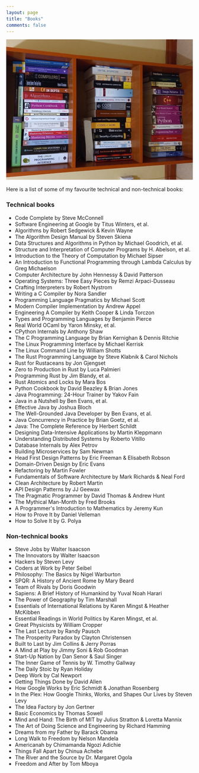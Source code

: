 ```yaml
---
layout: page
title: "Books"
comments: false
---
```


![Tech books library photo](/assets/img/books-library/books-lib.jpg "Library of technical books")

Here is a list of some of my favourite technical and non-technical books:

### Technical books

- Code Complete by Steve McConnell
- Software Engineering at Google by Titus Winters, et al.
- Algorithms by Robert Sedgewick & Kevin Wayne
- The Algorithm Design Manual by Steven Skiena
- Data Structures and Algorithms in Python by Michael Goodrich, et al.
- Structure and Interpretation of Computer Programs by H. Abelson, et al.
- Introduction to the Theory of Computation by Michael Sipser
- An Introduction to Functional Programming through Lambda Calculus by Greg Michaelson
- Computer Architecture by John Hennessy & David Patterson
- Operating Systems: Three Easy Pieces by Remzi Arpaci-Dusseau
- Crafting Interpreters by Robert Nystrom
- Writing a C Compiler by Nora Sandler
- Programming Language Pragmatics by Michael Scott
- Modern Compiler Implementation by Andrew Appel
- Engineering A Compiler by Keith Cooper & Linda Torczon
- Types and Programming Languages by Benjamin Pierce
- Real World OCaml by Yaron Minsky, et al.
- CPython Internals by Anthony Shaw
- The C Programming Language by Brian Kernighan & Dennis Ritchie
- The Linux Programming Interface by Michael Kerrisk
- The Linux Command Line by William Shotts
- The Rust Programming Language by Steve Klabnik & Carol Nichols
- Rust for Rustaceans by Jon Gjengset
- Zero to Production in Rust by Luca Palmieri
- Programming Rust by Jim Blandy, et al.
- Rust Atomics and Locks by Mara Bos
- Python Cookbook by David Beazley & Brian Jones
- Java Programming: 24-Hour Trainer by Yakov Fain
- Java in a Nutshell by Ben Evans, et al.
- Effective Java by Joshua Bloch
- The Well-Grounded Java Developer by Ben Evans, et al.
- Java Concurrency in Practice by Brian Goetz, et al.
- Java: The Complete Reference by Herbert Schildt
- Designing Data-Intensive Applications by Martin Kleppmann
- Understanding Distributed Systems by Roberto Vitillo
- Database Internals by Alex Petrov
- Building Microservices by Sam Newman
- Head First Design Patterns by Eric Freeman & Elisabeth Robson
- Domain-Driven Design by Eric Evans
- Refactoring by Martin Fowler
- Fundamentals of Software Architecture by Mark Richards & Neal Ford
- Clean Architecture by Robert Martin
- API Design Patterns by JJ Geewax
- The Pragmatic Programmer by David Thomas & Andrew Hunt
- The Mythical Man-Month by Fred Brooks
- A Programmer's Introduction to Mathematics by Jeremy Kun
- How to Prove It by Daniel Velleman
- How to Solve It by G. Polya


### Non-technical books

- Steve Jobs by Walter Isaacson
- The Innovators by Walter Isaacson
- Hackers by Steven Levy
- Coders at Work by Peter Seibel
- Philosophy: The Basics by Nigel Warburton
- SPQR: A History of Ancient Rome by Mary Beard
- Team of Rivals by Doris Goodwin
- Sapiens: A Brief History of Humankind by Yuval Noah Harari
- The Power of Geography by Tim Marshall
- Essentials of International Relations by Karen Mingst & Heather McKibben
- Essential Readings in World Politics by Karen Mingst, et al.
- Great Physicists by William Cropper
- The Last Lecture by Randy Pausch
- The Prosperity Paradox by Clayton Christensen
- Built to Last by Jim Collins & Jerry Porras
- A Mind at Play by Jimmy Soni & Rob Goodman
- Start-Up Nation by Dan Senor & Saul Singer
- The Inner Game of Tennis by W. Timothy Gallway
- The Daily Stoic by Ryan Holiday
- Deep Work by Cal Newport
- Getting Things Done by David Allen
- How Google Works by Eric Schmidt & Jonathan Rosenberg
- In the Plex: How Google Thinks, Works, and Shapes Our Lives by Steven Levy
- The Idea Factory by Jon Gertner
- Basic Economics by Thomas Sowell
- Mind and Hand: The Birth of MIT by Julius Stratton & Loretta Mannix
- The Art of Doing Science and Engineering by Richard Hamming
- Dreams from my Father by Barack Obama
- Long Walk to Freedom by Nelson Mandela
- Americanah by Chimamanda Ngozi Adichie
- Things Fall Apart by Chinua Achebe
- The River and the Source by Dr. Margaret Ogola
- Freedom and After by Tom Mboya
